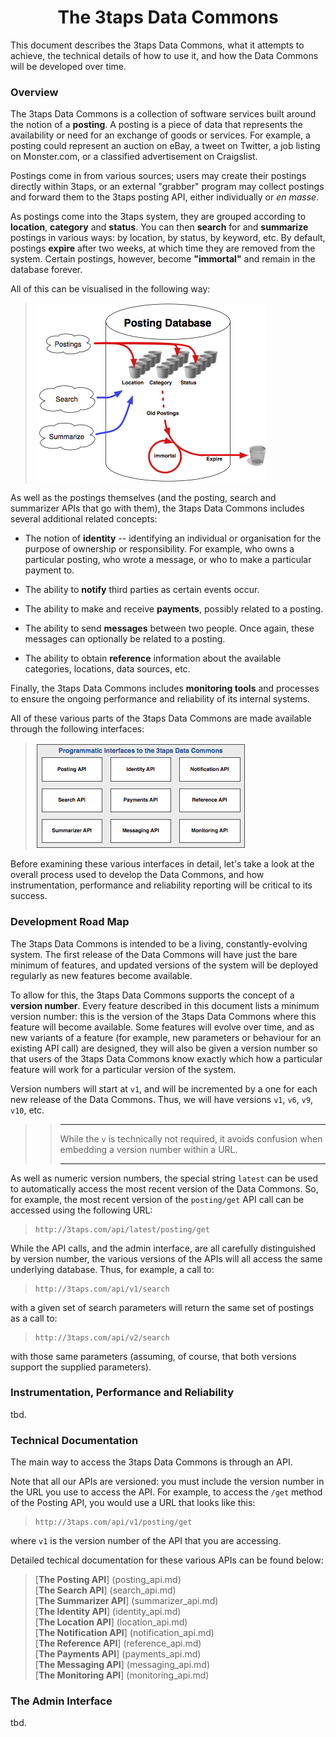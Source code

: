 <center>
    <h1>
        The 3taps Data Commons
    </h1>
</center>

This document describes the 3taps Data Commons, what it attempts to achieve,
the technical details of how to use it, and how the Data Commons will be
developed over time.

### Overview ###

The 3taps Data Commons is a collection of software services built around the
notion of a __posting__.  A posting is a piece of data that represents the
availability or need for an exchange of goods or services.  For example, a
posting could represent an auction on eBay, a tweet on Twitter, a job listing
on Monster.com, or a classified advertisement on Craigslist.

Postings come in from various sources; users may create their postings directly
within 3taps, or an external "grabber" program may collect postings and forward
them to the 3taps posting API, either individually or _en masse_.

As postings come into the 3taps system, they are grouped according to
__location__, __category__ and __status__.  You can then __search__ for and
__summarize__ postings in various ways: by location, by status, by keyword,
etc.  By default, postings __expire__ after two weeks, at which time they are
removed from the system.  Certain postings, however, become __"immortal"__ and
remain in the database forever.

All of this can be visualised in the following way:

> ![](images/001.png)

As well as the postings themselves (and the posting, search and summarizer APIs
that go with them), the 3taps Data Commons includes several additional related
concepts:

 * The notion of __identity__ -- identifying an individual or organisation for
   the purpose of ownership or responsibility.  For example, who owns a
   particular posting, who wrote a message, or who to make a particular payment
   to.

 * The ability to __notify__ third parties as certain events occur.

 * The ability to make and receive __payments__, possibly related to a posting.

 * The ability to send __messages__ between two people.  Once again, these
   messages can optionally be related to a posting.

 * The ability to obtain __reference__ information about the available
   categories, locations, data sources, etc. 

Finally, the 3taps Data Commons includes __monitoring tools__ and processes to
ensure the ongoing performance and reliability of its internal systems.

All of these various parts of the 3taps Data Commons are made available through
the following interfaces:

> ![](images/002.png)

Before examining these various interfaces in detail, let's take a look at the
overall process used to develop the Data Commons, and how instrumentation,
performance and reliability reporting will be critical to its success.


### Development Road Map ###

The 3taps Data Commons is intended to be a living, constantly-evolving system.
The first release of the Data Commons will have just the bare minimum of
features, and updated versions of the system will be deployed regularly as new
features become available.

To allow for this, the 3taps Data Commons supports the concept of a __version
number__.  Every feature described in this document lists a minimum version
number: this is the version of the 3taps Data Commons where this feature will
become available.  Some features will evolve over time, and as new variants of
a feature (for example, new parameters or behaviour for an existing API call)
are designed, they will also be given a version number so that users of the
3taps Data Commons know exactly which how a particular feature will work for a
particular version of the system.

Version numbers will start at `v1`, and will be incremented by a one for each
new release of the Data Commons.  Thus, we will have versions `v1`, `v6`, `v9`,
`v10`, etc.

> > -------------------------------------------------------------------------
> > 
> > While the `v` is technically not required, it avoids confusion when
> > embedding a version number within a URL.
> > 
> > -------------------------------------------------------------------------

As well as numeric version numbers, the special string `latest` can be used to
automatically access the most recent version of the Data Commons.  So, for
example, the most recent version of the `posting/get` API call can be accessed
using the following URL:

>     http://3taps.com/api/latest/posting/get

While the API calls, and the admin interface, are all carefully distinguished
by version number, the various versions of the APIs will all access the same
underlying database.  Thus, for example, a call to:

>     http://3taps.com/api/v1/search

with a given set of search parameters will return the same set of postings as a
call to:

>     http://3taps.com/api/v2/search

with those same parameters (assuming, of course, that both versions support the
supplied parameters).


### Instrumentation, Performance and Reliability ###

tbd.


### Technical Documentation ###

The main way to access the 3taps Data Commons is through an API.

Note that all our APIs are versioned: you must include the version number in
the URL you use to access the API.  For example, to access the `/get` method of
the Posting API, you would use a URL that looks like this:

>     http://3taps.com/api/v1/posting/get

where `v1` is the version number of the API that you are accessing.

Detailed techical documentation for these various APIs can be found below:

> [__The Posting API__] (posting_api.md)    
> [__The Search API__] (search_api.md)    
> [__The Summarizer API__] (summarizer_api.md)    
> [__The Identity API__] (identity_api.md)    
> [__The Location API__] (location_api.md)    
> [__The Notification API__] (notification_api.md)    
> [__The Reference API__] (reference_api.md)    
> [__The Payments API__] (payments_api.md)    
> [__The Messaging API__] (messaging_api.md)    
> [__The Monitoring API__] (monitoring_api.md)


### The Admin Interface ###

tbd.

